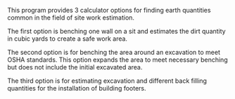 This program provides 3 calculator options for finding earth quantities common in the field of site work estimation.

The first option is benching one wall on a sit and estimates the dirt quantity in cubic yards to create a safe work area.

The second option is for benching the area around an excavation to meet OSHA standards. This option expands the area to meet necessary benching but does not include the initial excavated area.

The third option is for estimating excavation and different back filling quantities for the installation of building footers.

